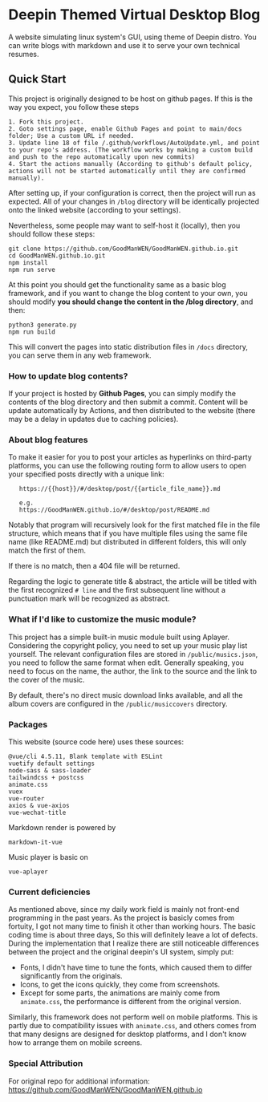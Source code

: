 # Deepin Themed Virtual Desktop Blog

A website simulating linux system's GUI, using theme of Deepin distro. You can write blogs with markdown and use it to serve your own technical resumes.

## Quick Start

This project is originally designed to be host on github pages. If this is the way you expect, you follow these steps 

```
1. Fork this project.
2. Goto settings page, enable Github Pages and point to main/docs folder; Use a custom URL if needed.
3. Update line 18 of file /.github/workflows/AutoUpdate.yml, and point to your repo's address. (The workflow works by making a custom build and push to the repo automatically upon new commits)
4. Start the actions manually (According to github's default policy, actions will not be started automatically until they are confirmed manually).
```

After setting up, if your configuration is correct, then the project will run as expected. All of your changes in `/blog` directory will be identically projected onto the linked website (according to your settings).

Nevertheless, some people may want to self-host it (locally), then you should follow these steps:

```
git clone https://github.com/GoodManWEN/GoodManWEN.github.io.git
cd GoodManWEN.github.io.git
npm install
npm run serve
```

At this point you should get the functionality same as a basic blog framework, and if you want to change the blog content to your own, you should modify **you should change the content in the /blog directory**, and then:

```
python3 generate.py
npm run build
```

This will convert the pages into static distribution files in `/docs` directory, you can serve them in any web framework.

### How to update blog contents?

If your project is hosted by **Github Pages**, you can simply modify the contents of the blog directory and then submit a commit. Content will be update automatically by Actions, and then distributed to the website (there may be a delay in updates due to caching policies).

### About blog features

To make it easier for you to post your articles as hyperlinks on third-party platforms, you can use the following routing form to allow users to open your specified posts directly with a unique link:

```
   https://{{host}}/#/desktop/post/{{article_file_name}}.md

   e.g.
   https://GoodManWEN.github.io/#/desktop/post/README.md
```

Notably that program will recursively look for the first matched file in the file structure, which means that if you have multiple files using the same file name (like README.md) but distributed in different folders, this will only match the first of them. 

If there is no match, then a 404 file will be returned.

Regarding the logic to generate title & abstract, the article will be titled with the first recognized `# line` and the first subsequent line without a punctuation mark will be recognized as abstract.

### What if I'd like to customize the music module?

This project has a simple built-in music module built using Aplayer. Considering the copyright policy, you need to set up your music play list yourself. The relevant configuration files are stored in `/public/musics.json`, you need to follow the same format when edit. Generally speaking, you need to focus on the name, the author, the link to the source and the link to the cover of the music.

By default, there's no direct music download links available, and all the album covers are configured in the `/public/musiccovers` directory.

### Packages

This website (source code here) uses these sources:

```
@vue/cli 4.5.11, Blank template with ESLint
vuetify default settings
node-sass & sass-loader
tailwindcss + postcss
animate.css
vuex
vue-router
axios & vue-axios
vue-wechat-title
```

Markdown render is powered by 

```
markdown-it-vue
```

Music player is basic on

```
vue-aplayer
```

### Current deficiencies

As mentioned above, since my daily work field is mainly not front-end programming in the past years. As the project is basicly comes from fortuity, I got not many time to finish it other than working hours. The basic coding time is about three days, So this will definitely leave a lot of defects. During the implementation that I realize there are still noticeable differences between the project and the original deepin's UI system, simply put:

- Fonts, I didn't have time to tune the fonts, which caused them to differ significantly from the originals.
- Icons, to get the icons quickly, they come from screenshots.
- Except for some parts, the animations are mainly come from `animate.css`, the performance is different from the original version.

Similarly, this framework does not perform well on mobile platforms. This is partly due to compatibility issues with `animate.css`, and others comes from that many designs are designed for desktop platforms, and I don't know how to arrange them on mobile screens.

### Special Attribution

For original repo for additional information: https://github.com/GoodManWEN/GoodManWEN.github.io